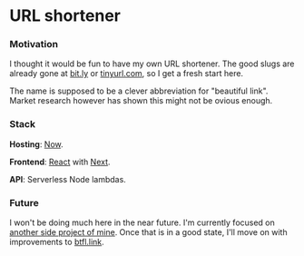 # URL shortener

### Motivation
I thought it would be fun to have my own URL shortener.
The good slugs are already gone at [bit.ly](https://bitly.com/) or [tinyurl.com](https://tinyurl.com/), so I get a fresh start here.

The name is supposed to be a clever abbreviation for "beautiful link".
Market research however has shown this might not be ovious enough.

### Stack
**Hosting**: [Now](https://zeit.co/now).

**Frontend**: [React](https://reactjs.org/) with [Next](https://nextjs.org/).

**API**: Serverless Node lambdas.

### Future
I won't be doing much here in the near future.
I'm currently focused on [another side project of mine](https://github.com/JonathanWbn/clipp.li).
Once that is in a good state, I'll move on with improvements to [btfl.link](https://btfl.link/).
